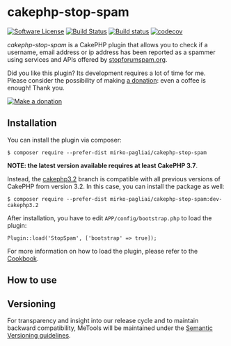 # cakephp-stop-spam

[![Software License](https://img.shields.io/badge/license-MIT-brightgreen.svg?style=flat-square)](LICENSE.txt)
[![Build Status](https://travis-ci.org/mirko-pagliai/cakephp-stop-spam.svg?branch=master)](https://travis-ci.org/mirko-pagliai/cakephp-stop-spam)
[![Build status](https://ci.appveyor.com/api/projects/status/rxadqjs0blb906jq?svg=true)](https://ci.appveyor.com/project/mirko-pagliai/cakephp-entity-file-log)
[![codecov](https://codecov.io/gh/mirko-pagliai/cakephp-stop-spam/branch/master/graph/badge.svg)](https://codecov.io/gh/mirko-pagliai/cakephp-stop-spam)

*cakephp-stop-spam* is a CakePHP plugin that allows you to check if a username,
email address or ip address has been reported as a spammer using services and
APIs offered by [stopforumspam.org](https://stopforumspam.com).

Did you like this plugin? Its development requires a lot of time for me.  
Please consider the possibility of making [a donation](//paypal.me/mirkopagliai):
even a coffee is enough! Thank you.

[![Make a donation](https://www.paypalobjects.com/webstatic/mktg/logo-center/logo_paypal_carte.jpg)](//paypal.me/mirkopagliai)

## Installation
You can install the plugin via composer:

    $ composer require --prefer-dist mirko-pagliai/cakephp-stop-spam

**NOTE: the latest version available requires at least CakePHP 3.7**.

Instead, the [cakephp3.2](//github.com/mirko-pagliai/cakephp-stop-spam/tree/cakephp3.2)
branch is compatible with all previous versions of CakePHP from version 3.2. 
In this case, you can install the package as well:

    $ composer require --prefer-dist mirko-pagliai/cakephp-stop-spam:dev-cakephp3.2

After installation, you have to edit `APP/config/bootstrap.php` to load the plugin:

    Plugin::load('StopSpam', ['bootstrap' => true]);

For more information on how to load the plugin, please refer to the 
[Cookbook](https://book.cakephp.org/3.0/en/core-libraries/logging.html#logging-configuration).

## How to use

## Versioning
For transparency and insight into our release cycle and to maintain backward compatibility, 
MeTools will be maintained under the [Semantic Versioning guidelines](http://semver.org).

